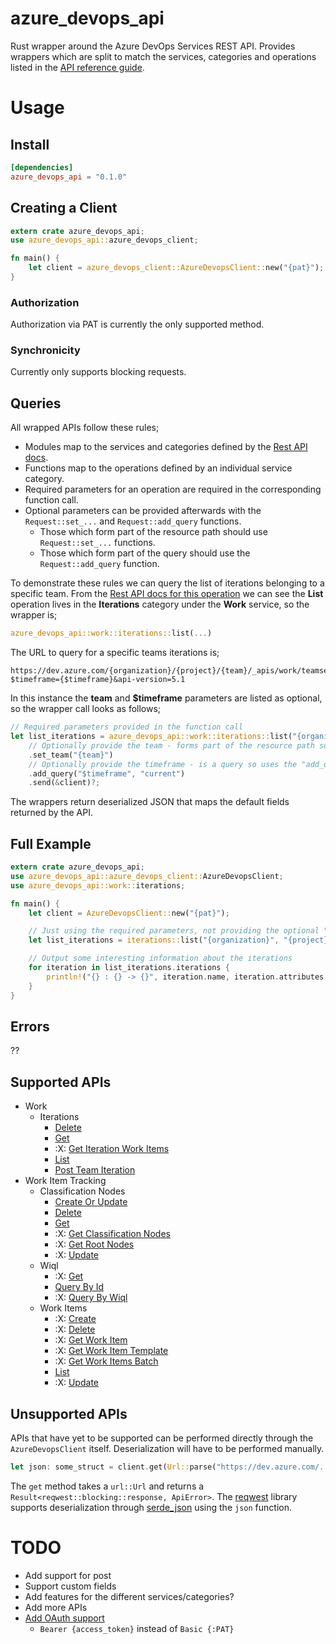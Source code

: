 # azure_devops_api
Rust wrapper around the Azure DevOps Services REST API. Provides wrappers which are split to match the services, categories and operations listed in the [API reference guide](https://docs.microsoft.com/en-us/rest/api/azure/devops/?view=azure-devops-rest-5.1).

# Usage
## Install

```toml
[dependencies]
azure_devops_api = "0.1.0"
```

## Creating a Client

```rust
extern crate azure_devops_api;
use azure_devops_api::azure_devops_client;

fn main() {
    let client = azure_devops_client::AzureDevopsClient::new("{pat}");
}
```
### Authorization
Authorization via PAT is currently the only supported method.

### Synchronicity
Currently only supports blocking requests.

## Queries
All wrapped APIs follow these rules;
- Modules map to the services and categories defined by the [Rest API docs](https://docs.microsoft.com/en-us/rest/api/azure/devops/?view=azure-devops-rest-5.1).
- Functions map to the operations defined by an individual service category.
- Required parameters for an operation are required in the corresponding function call.
- Optional parameters can be provided afterwards with the `Request::set_...` and `Request::add_query` functions.
  - Those which form part of the resource path should use `Request::set_...` functions.
  - Those which form part of the query should use the `Request::add_query` function.

To demonstrate these rules we can query the list of iterations belonging to a specific team. From the [Rest API docs for this operation](https://docs.microsoft.com/en-us/rest/api/azure/devops/work/iterations/list?view=azure-devops-rest-5.1) we can see the **List** operation lives in the **Iterations** category under the **Work** service, so the wrapper is;
```rust
azure_devops_api::work::iterations::list(...)
```
The URL to query for a specific teams iterations is;
```
https://dev.azure.com/{organization}/{project}/{team}/_apis/work/teamsettings/iterations?$timeframe={$timeframe}&api-version=5.1
```
In this instance the **team** and **$timeframe** parameters are listed as optional, so the wrapper call looks as follows;
```rust
// Required parameters provided in the function call
let list_iterations = azure_devops_api::work::iterations::list("{organization}", "{project}")
    // Optionally provide the team - forms part of the resource path so uses a "set_..." function
    .set_team("{team}")
    // Optionally provide the timeframe - is a query so uses the "add_query" function
    .add_query("$timeframe", "current")
    .send(&client)?;
```
The wrappers return deserialized JSON that maps the default fields returned by the API.
## Full Example
```rust
extern crate azure_devops_api;
use azure_devops_api::azure_devops_client::AzureDevopsClient;
use azure_devops_api::work::iterations;

fn main() {
    let client = AzureDevopsClient::new("{pat}");

    // Just using the required parameters, not providing the optional "team" and "timeframe" parameters
    let list_iterations = iterations::list("{organization}", "{project}").send(&client).unwrap();

    // Output some interesting information about the iterations
    for iteration in list_iterations.iterations {
        println!("{} : {} -> {}", iteration.name, iteration.attributes.start_date, iteration.attributes.finish_date);
    }
}
```
## Errors
??
## Supported APIs
- Work
  - Iterations
    - [Delete](https://docs.microsoft.com/en-us/rest/api/azure/devops/work/iterations/delete?view=azure-devops-rest-5.1)
    - [Get](https://docs.microsoft.com/en-us/rest/api/azure/devops/work/iterations/get?view=azure-devops-rest-5.1)
    - :X: [Get Iteration Work Items](https://docs.microsoft.com/en-us/rest/api/azure/devops/work/iterations/get%20iteration%20work%20items?view=azure-devops-rest-5.1)
    - [List](https://docs.microsoft.com/en-us/rest/api/azure/devops/work/iterations/list?view=azure-devops-rest-5.1)
    - [Post Team Iteration](https://docs.microsoft.com/en-us/rest/api/azure/devops/work/iterations/post%20team%20iteration?view=azure-devops-rest-5.1)
- Work Item Tracking
  - Classification Nodes
    - [Create Or Update](https://docs.microsoft.com/en-us/rest/api/azure/devops/wit/classification%20nodes/create%20or%20update?view=azure-devops-rest-5.1)
    - [Delete](https://docs.microsoft.com/en-us/rest/api/azure/devops/wit/classification%20nodes/delete?view=azure-devops-rest-5.1)
    - [Get](https://docs.microsoft.com/en-us/rest/api/azure/devops/wit/classification%20nodes/get?view=azure-devops-rest-5.1)
    - :X: [Get Classification Nodes](https://docs.microsoft.com/en-us/rest/api/azure/devops/wit/classification%20nodes/get%20classification%20nodes?view=azure-devops-rest-5.1)
    - :X: [Get Root Nodes](https://docs.microsoft.com/en-us/rest/api/azure/devops/wit/classification%20nodes/get%20root%20nodes?view=azure-devops-rest-5.1)
    - :X: [Update](https://docs.microsoft.com/en-us/rest/api/azure/devops/wit/classification%20nodes/update?view=azure-devops-rest-5.1)
  - Wiql
    - :X: [Get](https://docs.microsoft.com/en-us/rest/api/azure/devops/wit/wiql/get?view=azure-devops-rest-5.1)
    - [Query By Id](https://docs.microsoft.com/en-us/rest/api/azure/devops/wit/wiql/query%20by%20id?view=azure-devops-rest-5.1)
    - :X: [Query By Wiql](https://docs.microsoft.com/en-us/rest/api/azure/devops/wit/wiql/query%20by%20wiql?view=azure-devops-rest-5.1)
  - Work Items
    - :X: [Create](https://docs.microsoft.com/en-us/rest/api/azure/devops/wit/work%20items/create?view=azure-devops-rest-5.1)
    - :X: [Delete](https://docs.microsoft.com/en-us/rest/api/azure/devops/wit/work%20items/delete?view=azure-devops-rest-5.1)
    - :X: [Get Work Item](https://docs.microsoft.com/en-us/rest/api/azure/devops/wit/work%20items/get%20work%20item?view=azure-devops-rest-5.1)
    - :X: [Get Work Item Template](https://docs.microsoft.com/en-us/rest/api/azure/devops/wit/work%20items/get%20work%20item%20template?view=azure-devops-rest-5.1)
    - :X: [Get Work Items Batch](https://docs.microsoft.com/en-us/rest/api/azure/devops/wit/work%20items/get%20work%20items%20batch?view=azure-devops-rest-5.1)
    - [List](https://docs.microsoft.com/en-us/rest/api/azure/devops/wit/work%20items/list?view=azure-devops-rest-5.1)
    - :X: [Update](https://docs.microsoft.com/en-us/rest/api/azure/devops/wit/work%20items/update?view=azure-devops-rest-5.1)
## Unsupported APIs
APIs that have yet to be supported can be performed directly through the `AzureDevopsClient` itself. Deserialization will have to be performed manually.
```rust
let json: some_struct = client.get(Url::parse("https://dev.azure.com/...")?)?.json()?;
```
The `get` method takes a `url::Url` and returns a `Result<reqwest::blocking::response, ApiError>`. The [reqwest](https://crates.io/crates/reqwest) library supports deserialization through [serde_json](https://crates.io/crates/serde_json) using the `json` function.

# TODO
- Add support for post
- Support custom fields
- Add features for the different services/categories?
- Add more APIs
- [Add OAuth support](https://docs.microsoft.com/en-us/azure/devops/integrate/get-started/authentication/oauth?view=azure-devops)
  - `Bearer {access_token}` instead of `Basic {:PAT}`